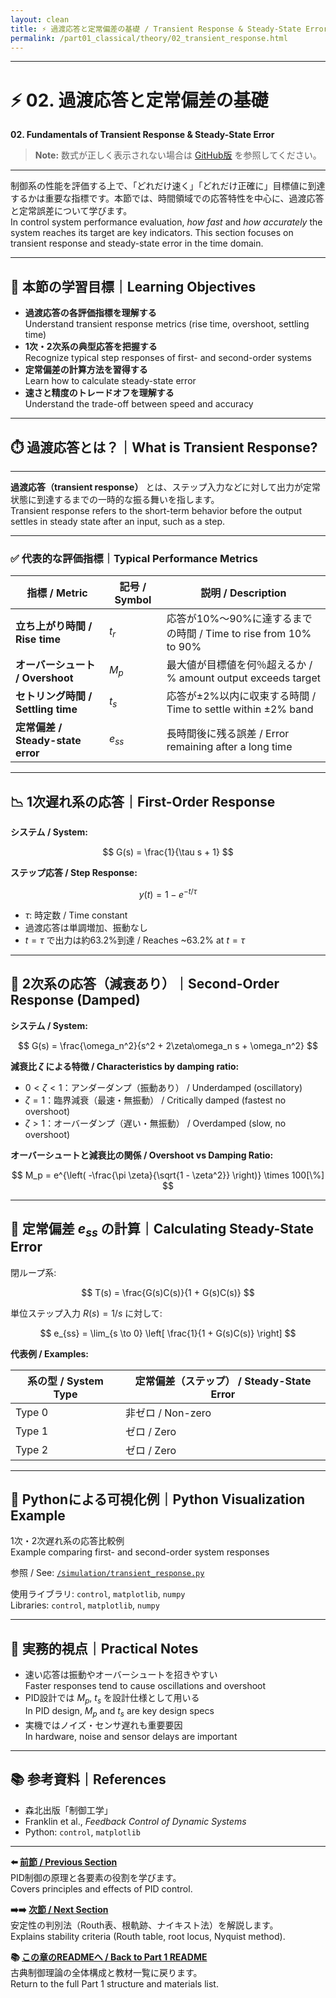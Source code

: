 ```yaml
---
layout: clean
title: ⚡️ 過渡応答と定常偏差の基礎 / Transient Response & Steady-State Error
permalink: /part01_classical/theory/02_transient_response.html
---
```


---

# ⚡️ 02. 過渡応答と定常偏差の基礎  
**02. Fundamentals of Transient Response & Steady-State Error**

> **Note:** 数式が正しく表示されない場合は [GitHub版](https://github.com/Samizo-AITL/EduController/blob/main/part01_classical/theory/02_transient_response.md) を参照してください。

---

制御系の性能を評価する上で、「どれだけ速く」「どれだけ正確に」目標値に到達するかは重要な指標です。本節では、時間領域での応答特性を中心に、過渡応答と定常誤差について学びます。  
In control system performance evaluation, *how fast* and *how accurately* the system reaches its target are key indicators. This section focuses on transient response and steady-state error in the time domain.

---

## 🎯 本節の学習目標｜Learning Objectives

- **過渡応答の各評価指標を理解する**  
  Understand transient response metrics (rise time, overshoot, settling time)  
- **1次・2次系の典型応答を把握する**  
  Recognize typical step responses of first- and second-order systems  
- **定常偏差の計算方法を習得する**  
  Learn how to calculate steady-state error  
- **速さと精度のトレードオフを理解する**  
  Understand the trade-off between speed and accuracy

---

## ⏱️ 過渡応答とは？｜What is Transient Response?

---

**過渡応答（transient response）** とは、ステップ入力などに対して出力が定常状態に到達するまでの一時的な振る舞いを指します。  
Transient response refers to the short-term behavior before the output settles in steady state after an input, such as a step.

---

### ✅ 代表的な評価指標｜Typical Performance Metrics

| 指標 / Metric | 記号 / Symbol | 説明 / Description |
|---------------|--------------|--------------------|
| **立ち上がり時間 / Rise time** | $t_r$ | 応答が10%〜90%に達するまでの時間 / Time to rise from 10% to 90% |
| **オーバーシュート / Overshoot** | $M_p$ | 最大値が目標値を何％超えるか / % amount output exceeds target |
| **セトリング時間 / Settling time** | $t_s$ | 応答が±2%以内に収束する時間 / Time to settle within ±2% band |
| **定常偏差 / Steady-state error** | $e_{ss}$ | 長時間後に残る誤差 / Error remaining after a long time |

---

## 📉 1次遅れ系の応答｜First-Order Response

**システム / System:**

$$
G(s) = \frac{1}{\tau s + 1}
$$

**ステップ応答 / Step Response:**

$$
y(t) = 1 - e^{-t/\tau}
$$

- $\tau$: 時定数 / Time constant  
- 過渡応答は単調増加、振動なし  
- $t = \tau$ で出力は約63.2%到達 / Reaches ~63.2% at $t=\tau$

---

## 🎯 2次系の応答（減衰あり）｜Second-Order Response (Damped)

**システム / System:**

$$
G(s) = \frac{\omega_n^2}{s^2 + 2\zeta\omega_n s + \omega_n^2}
$$

**減衰比 $\zeta$ による特徴 / Characteristics by damping ratio:**

- $0 < \zeta < 1$：アンダーダンプ（振動あり） / Underdamped (oscillatory)  
- $\zeta = 1$：臨界減衰（最速・無振動） / Critically damped (fastest no overshoot)  
- $\zeta > 1$：オーバーダンプ（遅い・無振動） / Overdamped (slow, no overshoot)

**オーバーシュートと減衰比の関係 / Overshoot vs Damping Ratio:**

$$
M_p = e^{\left( -\frac{\pi \zeta}{\sqrt{1 - \zeta^2}} \right)} \times 100[\%]
$$

---

## 🎯 定常偏差 $e_{ss}$ の計算｜Calculating Steady-State Error

閉ループ系:

$$
T(s) = \frac{G(s)C(s)}{1 + G(s)C(s)}
$$

単位ステップ入力 $R(s) = 1/s$ に対して:

$$
e_{ss} = \lim_{s \to 0} \left[ \frac{1}{1 + G(s)C(s)} \right]
$$

**代表例 / Examples:**

| 系の型 / System Type | 定常偏差（ステップ） / Steady-State Error |
|----------------------|-------------------------------------------|
| Type 0 | 非ゼロ / Non-zero |
| Type 1 | ゼロ / Zero |
| Type 2 | ゼロ / Zero |

---

## 🧪 Pythonによる可視化例｜Python Visualization Example

1次・2次遅れ系の応答比較例  
Example comparing first- and second-order system responses  

参照 / See: [`/simulation/transient_response.py`](../simulation/transient_response.py)  

使用ライブラリ: `control`, `matplotlib`, `numpy`  
Libraries: `control`, `matplotlib`, `numpy`

---

## 💬 実務的視点｜Practical Notes

- 速い応答は振動やオーバーシュートを招きやすい  
  Faster responses tend to cause oscillations and overshoot  
- PID設計では $M_p$, $t_s$ を設計仕様として用いる  
  In PID design, $M_p$ and $t_s$ are key design specs  
- 実機ではノイズ・センサ遅れも重要要因  
  In hardware, noise and sensor delays are important

---

## 📚 参考資料｜References

- 森北出版「制御工学」  
- Franklin et al., *Feedback Control of Dynamic Systems*  
- Python: `control`, `matplotlib`

---

**⬅️ [前節 / Previous Section](https://samizo-aitl.github.io/EduController/part01_classical/theory/01_pid_control.html)**  
PID制御の原理と各要素の役割を学びます。  
Covers principles and effects of PID control.

**➡️➡️ [次節 / Next Section](https://samizo-aitl.github.io/EduController/part01_classical/theory/03_stability_methods.html)**  
安定性の判別法（Routh表、根軌跡、ナイキスト法）を解説します。  
Explains stability criteria (Routh table, root locus, Nyquist method).

**📚 [この章のREADMEへ / Back to Part 1 README](https://samizo-aitl.github.io/EduController/part01_classical/)**  
古典制御理論の全体構成と教材一覧に戻ります。  
Return to the full Part 1 structure and materials list.
